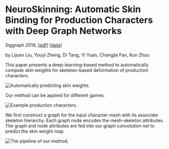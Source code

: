 # NeuroSkinning: Automatic Skin Binding for Production Characters with Deep Graph Networks

Siggraph 2019,  [[pdf]](https://nos.netease.com/mg-file/mg/neteasegamecampus/art_works/20190624/201906242016238583.pdf) [[data]](http://fuxi.163.com/en/thesis/NeuroSkinning.html)

by Lijuan Liu, Youyi Zheng, Di Tang, Yi Yuan, Changjie Fan, Kun Zhou

This paper presents a deep-learning-based method to automatically compute skin weights for skeleton-based deformation of production characters.

![Automatically predicting skin weights.](https://github.com/yiyuan1991/NeuroSkinning/blob/master/imgs/1.jpg)

Our method can be applied for different games.

![Example production characters.](https://github.com/yiyuan1991/NeuroSkinning/blob/master/imgs/2.jpg)

We first construct a graph for the input character mesh with its associate skeleton hierarchy. Each graph node encodes the mesh-skeleton attributes. The graph and node attributes are fed into our graph convolution net to predict the skin weight map.

![The pipeline of our method.](https://github.com/yiyuan1991/NeuroSkinning/blob/master/imgs/3.jpg)
